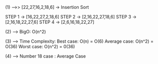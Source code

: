
(1) -->> [22,27,16,2,18,6] -> Insertion Sort

STEP 1 -> [16,22,27,2,18,6]
STEP 2 -> [2,16,22,27,18,6]
STEP 3 -> [2,16,18,22,27,6]
STEP 4 -> [2,6,16,18,22,27]

(2) --> BigO: O(n^2) 

(3) --> Time Complexity: Best case: O(n) = O(6)
                         Average case: O(n^2) = O(36)
                         Worst case: O(n^2) = 0(36) 
                         
(4) --> Number 18 case : Average Case                         
                 

